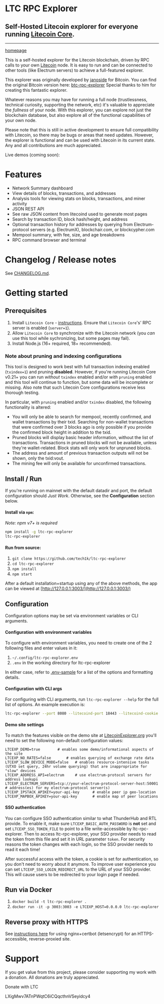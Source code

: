 # LTC RPC Explorer

## Self-Hosted Litecoin explorer for everyone running [Litecoin Core](https://github.com/litecoin-project/litecoin).

<!--[![npm version][npm-ver-img]][npm-ver-url] [![NPM downloads][npm-dl-alltime-img]][npm-dl-url]-->


---


[homepage](./public/img/screenshots/homepage.png)



This is a self-hosted explorer for the Litecoin blockchain, driven by RPC calls to your own [Litecoin](https://github.com/litecoin-project/litecoin) node. It is easy to run and can be connected to other tools (like Electrum servers) to achieve a full-featured explorer.

This explorer was originally developed by [janoside](https://github.com/janoside) for Bitcoin. You can find the original Bitcoin version here: [btc-rpc-explorer](https://github.com/janoside/btc-rpc-explorer) Special thanks to him for creating this fantastic explorer.

Whatever reasons you may have for running a full node (trustlessness, technical curiosity, supporting the network, etc) it's valuable to appreciate the *fullness* of your node. With this explorer, you can explore not just the blockchain database, but also explore all of the functional capabilities of your own node.

Please note that this is still in active development to ensure full compatibility with Litecoin, so there may be bugs or areas that need updates. However, the explorer is functional and can be used with Litecoin in its current state. Any and all contributions are much appreciated.

Live demos (coming soon):

<!--* [LitecoinExplorer.org](https://litecoinexplorer.org)-->


# Features

* Network Summary dashboard
* View details of blocks, transactions, and addresses
* Analysis tools for viewing stats on blocks, transactions, and miner activity
* JSON REST API
* See raw JSON content from litecoind used to generate most pages
* Search by transaction ID, block hash/height, and address
* Optional transaction history for addresses by querying from Electrum-protocol servers (e.g. ElectrumX), blockchair.com, or blockcypher.com
* Mempool summary, with fee, size, and age breakdowns
* RPC command browser and terminal


# Changelog / Release notes

See [CHANGELOG.md](/CHANGELOG.md).


# Getting started

## Prerequisites

1. Install `Litecoin Core` - [instructions](https://litecoin.com/learning-center/how-to-run-your-own-litecoin-node). Ensure that `Litecoin Core`'s' RPC server is enabled (`server=1`).
2. Allow `Litecoin Core` to synchronize with the Litecoin network (you *can* use this tool while sychronizing, but some pages may fail).
3. Install Node.js (16+ required, 18+ recommended).

### Note about pruning and indexing configurations

This tool is designed to work best with full transaction indexing enabled (`txindex=1`) and pruning **disabled**. 
However, if you're running Litecoin Core v0.21+ you can run *without* `txindex` enabled and/or *with* `pruning` enabled and this tool will continue to function, but some data will be incomplete or missing. Also note that such Litecoin Core configurations receive less thorough testing.

In particular, with `pruning` enabled and/or `txindex` disabled, the following functionality is altered:

* You will only be able to search for mempool, recently confirmed, and wallet transactions by their txid. Searching for non-wallet transactions that were confirmed over 3 blocks ago is only possible if you provide the confirmed block height in addition to the txid.
* Pruned blocks will display basic header information, without the list of transactions. Transactions in pruned blocks will not be available, unless they're wallet-related. Block stats will only work for unpruned blocks.
* The address and amount of previous transaction outputs will not be shown, only the txid:vout.
* The mining fee will only be available for unconfirmed transactions.


## Install / Run

If you're running on mainnet with the default datadir and port, the default configuration should *Just Work*. Otherwise, see the **Configuration** section below.

#### Install via `npm`:

*Note: npm v7+ is required*

```bash
npm install -g ltc-rpc-explorer
ltc-rpc-explorer
```

#### Run from source:

1. `git clone https://github.com/tech1k/ltc-rpc-explorer`
2. `cd ltc-rpc-explorer`
3. `npm install`
4. `npm start`



After a default installation+startup using any of the above methods, the app can be viewed at [http://127.0.0.1:3003/](http://127.0.0.1:3003/)


## Configuration

Configuration options may be set via environment variables or CLI arguments.

#### Configuration with environment variables

To configure with environment variables, you need to create one of the 2 following files and enter values in it:

1. `~/.config/ltc-rpc-explorer.env`
2. `.env` in the working directory for ltc-rpc-explorer

In either case, refer to [.env-sample](.env-sample) for a list of the options and formatting details.

#### Configuration with CLI args

For configuring with CLI arguments, run `ltc-rpc-explorer --help` for the full list of options. An example execution is:

```bash
ltc-rpc-explorer --port 8080 --litecoind-port 18443 --litecoind-cookie ~/.litecoin/regtest/.cookie
```

#### Demo site settings

To match the features visible on the demo site at [LitecoinExplorer.org](https://litecoinexplorer.org) you'll need to set the following non-default configuration values:

    LTCEXP_DEMO=true 		# enables some demo/informational aspects of the site
    LTCEXP_NO_RATES=false		# enables querying of exchange rate data
    LTCEXP_SLOW_DEVICE_MODE=false	# enables resource-intensive tasks (UTXO set query, 24hr volume querying) that are inappropriate for "slow" devices
    LTCEXP_ADDRESS_API=electrum 	# use electrum-protocol servers for address lookups
    LTCEXP_ELECTRUM_SERVERS=tcp://your-electrum-protocol-server-host:50001		# address(es) for my electrum-protocol server(s)
    LTCEXP_IPSTACK_APIKEY=your-api-key		# enable peer ip geo-location
    LTCEXP_MAPBOX_APIKEY=your-api-key		# enable map of peer locations

#### SSO authentication

You can configure SSO authentication similar to what ThunderHub and RTL provide.
To enable it, make sure `LTCEXP_BASIC_AUTH_PASSWORD` is **not** set and set `LTCEXP_SSO_TOKEN_FILE` to point to a file write-accessible by ltc-rpc-explorer.
Then to access ltc-rpc-explorer, your SSO provider needs to read the token from this file and set it in URL parameter `token`.
For security reasons the token changes with each login, so the SSO provider needs to read it each time!

After successful access with the token, a cookie is set for authentication, so you don't need to worry about it anymore.
To improve user experience you can set `LTCEXP_SSO_LOGIN_REDIRECT_URL` to the URL of your SSO provider.
This will cause users to be redirected to your login page if needed.

## Run via Docker

1. `docker build -t ltc-rpc-explorer .`
2. `docker run -it -p 3003:3003 -e LTCEXP_HOST=0.0.0.0 ltc-rpc-explorer`


## Reverse proxy with HTTPS

See [instructions here](docs/nginx-reverse-proxy.md) for using nginx+certbot (letsencrypt) for an HTTPS-accessible, reverse-proxied site.


# Support

If you get value from this project, please consider supporting my work with a donation. All donations are truly appreciated.

Donate with LTC

LXigMwv7ATnPWqtC6iCQqcthnVSeyidcy4 

<!--
[npm-ver-img]: https://img.shields.io/npm/v/btc-rpc-explorer.svg?style=flat
[npm-ver-url]: https://www.npmjs.com/package/btc-rpc-explorer
[npm-dl-img]: http://img.shields.io/npm/dm/btc-rpc-explorer.svg?style=flat
[npm-dl-url]: https://npmcharts.com/compare/btc-rpc-explorer?minimal=true

[npm-dl-weekly-img]: https://badgen.net/npm/dw/btc-rpc-explorer?icon=npm&cache=300
[npm-dl-monthly-img]: https://badgen.net/npm/dm/btc-rpc-explorer?icon=npm&cache=300
[npm-dl-yearly-img]: https://badgen.net/npm/dy/btc-rpc-explorer?icon=npm&cache=300
[npm-dl-alltime-img]: https://badgen.net/npm/dt/btc-rpc-explorer?icon=npm&cache=300&label=total%20downloads
-->
